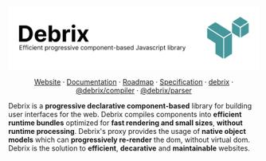 <div align="center">

[![Debrix Banner](https://raw.githubusercontent.com/debrixjs/assets/main/images/banner.svg)](https://debrix.dev)

[Website](https://debrix.dev) · [Documentation](https://debrix.dev/docs) · [Roadmap](https://github.com/orgs/debrixjs/projects/1) · [Specification](https://debrix.dev/specification) · [debrix](https://npmjs.com/package/debrix) · [@debrix/compiler](https://npmjs.com/package/@debrix/compiler) · [@debrix/parser](https://npmjs.com/package/@debrix/parser)

</div>

Debrix is a **progressive declarative component-based** library for building user interfaces for the web. Debrix compiles components into **efficient runtime bundles** optimized for **fast rendering and small sizes**, **without runtime processing**. Debrix's proxy provides the usage of **native object models** which can **progressively re-render** the dom, without virtual dom. Debrix is the solution to **efficient**, **decarative** and **maintainable** websites.
